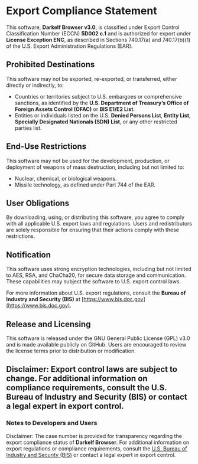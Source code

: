 # Export Compliance Statement

This software, **Darkelf Browser v3.0**, is classified under Export Control Classification Number (ECCN) **5D002 c.1** and is authorized for export under **License Exception ENC**, as described in Sections 740.17(a) and 740.17(b)(1) of the U.S. Export Administration Regulations (EAR).

## Prohibited Destinations
This software may not be exported, re-exported, or transferred, either directly or indirectly, to:
- Countries or territories subject to U.S. embargoes or comprehensive sanctions, as identified by the **U.S. Department of Treasury’s Office of Foreign Assets Control (OFAC)** or **BIS E1/E2 List**.
- Entities or individuals listed on the U.S. **Denied Persons List**, **Entity List**, **Specially Designated Nationals (SDN) List**, or any other restricted parties list.

## End-Use Restrictions
This software may not be used for the development, production, or deployment of weapons of mass destruction, including but not limited to:
- Nuclear, chemical, or biological weapons.
- Missile technology, as defined under Part 744 of the EAR.

## User Obligations
By downloading, using, or distributing this software, you agree to comply with all applicable U.S. export laws and regulations. Users and redistributors are solely responsible for ensuring that their actions comply with these restrictions.

## Notification
This software uses strong encryption technologies, including but not limited to AES, RSA, and ChaCha20, for secure data storage and communication. These capabilities may subject the software to U.S. export control laws.

For more information about U.S. export regulations, consult the **Bureau of Industry and Security (BIS)** at [https://www.bis.doc.gov](https://www.bis.doc.gov).

## Release and Licensing
This software is released under the GNU General Public License (GPL) v3.0 and is made available publicly on GitHub. Users are encouraged to review the license terms prior to distribution or modification.

**Disclaimer**: Export control laws are subject to change. For additional information on compliance requirements, consult the U.S. Bureau of Industry and Security (BIS) or contact a legal expert in export control.
---

### Notes to Developers and Users
Disclaimer: The case number is provided for transparency regarding the export compliance status of **Darkelf Browser**.
For additional information on export regulations or compliance requirements, consult the [U.S. Bureau of Industry and Security (BIS)](https://www.bis.doc.gov) or contact a legal expert in export control.